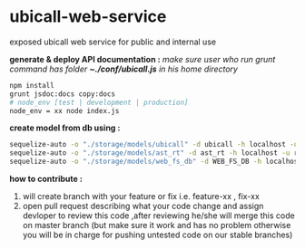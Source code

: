 # ubicall-web-service
exposed ubicall web service for public and internal use


**generate & deploy API documentation :**
  *make sure user who run grunt command has folder   __~./conf/ubicall.js__  in his home directory*
``` bash
npm install
grunt jsdoc:docs copy:docs
# node_env [test | development | production]
node_env = xx node index.js
```
**create model from db using :**
``` bash
sequelize-auto -o "./storage/models/ubicall" -d ubicall -h localhost -u root -p 3306 -x root -e mysql
sequelize-auto -o "./storage/models/ast_rt" -d ast_rt -h localhost -u root -p 3306 -x root -e mysql
sequelize-auto -o "./storage/models/web_fs_db" -d WEB_FS_DB -h localhost -u root -p 3306 -x root -e mysql
```
**how to contribute :**

1. will create branch with your feature or fix i.e. feature-xx , fix-xx
2. open pull request describing what your code change and assign devloper to review this code ,after reviewing he/she will merge this code on master branch (but make sure it work and has no problem otherwise you will be in charge for pushing untested code on our stable branches)
